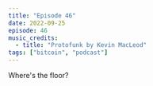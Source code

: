 ```yaml
---
title: "Episode 46"
date: 2022-09-25
episode: 46
music_credits:
  - title: "Protofunk by Kevin MacLeod"
tags: ["bitcoin", "podcast"]
---
```


Where's the floor?